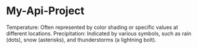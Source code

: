 # My-Api-Project
Temperature: Often represented by color shading or specific values at different locations. Precipitation: Indicated by various symbols, such as rain (dots), snow (asterisks), and thunderstorms (a lightning bolt).
